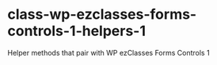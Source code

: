 class-wp-ezclasses-forms-controls-1-helpers-1
=============================================

Helper methods that pair with WP ezClasses Forms Controls 1
